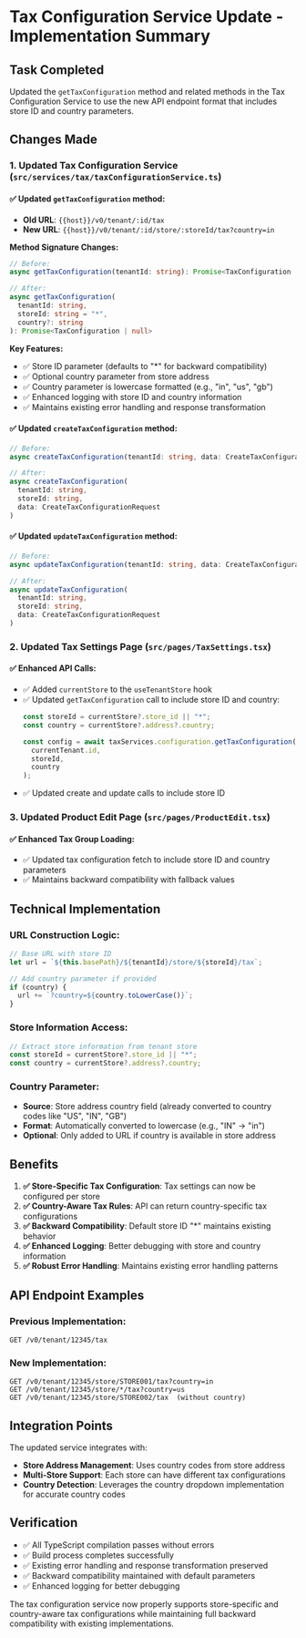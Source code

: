 # Tax Configuration Service Update - Implementation Summary

## Task Completed
Updated the `getTaxConfiguration` method and related methods in the Tax Configuration Service to use the new API endpoint format that includes store ID and country parameters.

## Changes Made

### 1. Updated Tax Configuration Service (`src/services/tax/taxConfigurationService.ts`)

#### ✅ **Updated `getTaxConfiguration` method:**
- **Old URL**: `{{host}}/v0/tenant/:id/tax`
- **New URL**: `{{host}}/v0/tenant/:id/store/:storeId/tax?country=in`

**Method Signature Changes:**
```typescript
// Before:
async getTaxConfiguration(tenantId: string): Promise<TaxConfiguration | null>

// After:
async getTaxConfiguration(
  tenantId: string, 
  storeId: string = "*", 
  country?: string
): Promise<TaxConfiguration | null>
```

**Key Features:**
- ✅ Store ID parameter (defaults to "*" for backward compatibility)
- ✅ Optional country parameter from store address
- ✅ Country parameter is lowercase formatted (e.g., "in", "us", "gb")
- ✅ Enhanced logging with store ID and country information
- ✅ Maintains existing error handling and response transformation

#### ✅ **Updated `createTaxConfiguration` method:**
```typescript
// Before:
async createTaxConfiguration(tenantId: string, data: CreateTaxConfigurationRequest)

// After:
async createTaxConfiguration(
  tenantId: string, 
  storeId: string, 
  data: CreateTaxConfigurationRequest
)
```

#### ✅ **Updated `updateTaxConfiguration` method:**
```typescript
// Before:
async updateTaxConfiguration(tenantId: string, data: CreateTaxConfigurationRequest)

// After:
async updateTaxConfiguration(
  tenantId: string, 
  storeId: string, 
  data: CreateTaxConfigurationRequest
)
```

### 2. Updated Tax Settings Page (`src/pages/TaxSettings.tsx`)

#### ✅ **Enhanced API Calls:**
- ✅ Added `currentStore` to the `useTenantStore` hook
- ✅ Updated `getTaxConfiguration` call to include store ID and country:
  ```typescript
  const storeId = currentStore?.store_id || "*";
  const country = currentStore?.address?.country;
  
  const config = await taxServices.configuration.getTaxConfiguration(
    currentTenant.id, 
    storeId, 
    country
  );
  ```
- ✅ Updated create and update calls to include store ID

### 3. Updated Product Edit Page (`src/pages/ProductEdit.tsx`)

#### ✅ **Enhanced Tax Group Loading:**
- ✅ Updated tax configuration fetch to include store ID and country parameters
- ✅ Maintains backward compatibility with fallback values

## Technical Implementation

### URL Construction Logic:
```typescript
// Base URL with store ID
let url = `${this.basePath}/${tenantId}/store/${storeId}/tax`;

// Add country parameter if provided
if (country) {
  url += `?country=${country.toLowerCase()}`;
}
```

### Store Information Access:
```typescript
// Extract store information from tenant store
const storeId = currentStore?.store_id || "*";
const country = currentStore?.address?.country;
```

### Country Parameter:
- **Source**: Store address country field (already converted to country codes like "US", "IN", "GB")
- **Format**: Automatically converted to lowercase (e.g., "IN" → "in")
- **Optional**: Only added to URL if country is available in store address

## Benefits

1. **✅ Store-Specific Tax Configuration**: Tax settings can now be configured per store
2. **✅ Country-Aware Tax Rules**: API can return country-specific tax configurations
3. **✅ Backward Compatibility**: Default store ID "*" maintains existing behavior
4. **✅ Enhanced Logging**: Better debugging with store and country information
5. **✅ Robust Error Handling**: Maintains existing error handling patterns

## API Endpoint Examples

### Previous Implementation:
```
GET /v0/tenant/12345/tax
```

### New Implementation:
```
GET /v0/tenant/12345/store/STORE001/tax?country=in
GET /v0/tenant/12345/store/*/tax?country=us
GET /v0/tenant/12345/store/STORE002/tax  (without country)
```

## Integration Points

The updated service integrates with:
- **Store Address Management**: Uses country codes from store address
- **Multi-Store Support**: Each store can have different tax configurations
- **Country Detection**: Leverages the country dropdown implementation for accurate country codes

## Verification

- ✅ All TypeScript compilation passes without errors
- ✅ Build process completes successfully
- ✅ Existing error handling and response transformation preserved
- ✅ Backward compatibility maintained with default parameters
- ✅ Enhanced logging for better debugging

The tax configuration service now properly supports store-specific and country-aware tax configurations while maintaining full backward compatibility with existing implementations.
